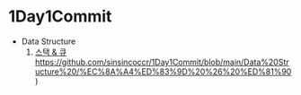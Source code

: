 # 1Day1Commit


- Data Structure
  1. [스택 & 큐](https://github.com/sinsincoccr/1Day1Commit/blob/main/Data%20Structure%20/%EC%8A%A4%ED%83%9D%20%26%20%ED%81%90)https://github.com/sinsincoccr/1Day1Commit/blob/main/Data%20Structure%20/%EC%8A%A4%ED%83%9D%20%26%20%ED%81%90)
